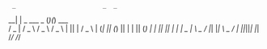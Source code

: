      _                        _  _        
  __| |   _     ___     _    (_)(_)  ___  
 / _  | / _ \  / _ \  / _ \  | || | / _ \ 
| (_| || (_) || | | || (_) | | || || | | |
 \__ _| \ _ / |_| |_| \ _  / | ||_||_| |_|
                        /_/ /_/           
